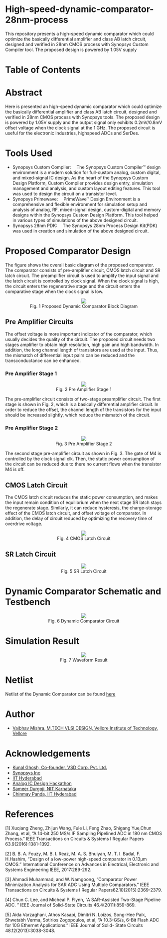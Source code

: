 # High-speed-dynamic-comparator-28nm-process
This repository presents a high-speed dynamic comparator which could optimize the basically differential amplifier and class AB latch circuit, designed and verified in 28nm CMOS process with Synopsys Custom Compiler tool. The proposed design is powered by 1.05V supply
# Table of Contents

# Abstract

Here is presented an  high-speed dynamic comparator which could optimize the basically differential amplifier and class AB latch circuit, designed and verified in  28nm CMOS process with Synopsys tools. The proposed design is powered by 1.05V supply and the output signal only exhibits 0.2mV/0.8mV offset voltage when the clock signal at the 1 GHz. The proposed circuit is useful for the electronic industries, highspeed ADCs and SerDes.

# Tools Used

- Synopsys Custom Compiler:  The Synopsys Custom Compiler™ design environment is a modern solution for full-custom analog, custom digital, and mixed-signal IC design. As the heart of the Synopsys Custom Design Platform, Custom Compiler provides design entry, simulation management and analysis, and custom layout editing features. This tool was used to design the circuit on a transistor level.
- Synopsys Primewave:  PrimeWave™ Design Environment is a comprehensive and flexible environment for simulation setup and analysis of analog, RF, mixed-signal design, custom-digital and memory designs within the Synopsys Custom Design Platform. This tool helped in various types of simulations of the above designed circuit.
- Synopsys 28nm PDK:  The Synopsys 28nm Process Design Kit(PDK) was used in creation and simulation of the above designed circuit.

# Proposed Comparator Design

The figure shows the overall basic diagram of the proposed comparator. The comparator consists of pre-amplifier circuit, CMOS latch circuit and SR latch circuit. The preamplifier circuit is used to amplify the input signal and the latch circuit is controlled by clock signal. When the clock signal is high, the circuit enters the regenerative stage and the circuit enters the comparative stage when the clock signal is low.

<p align="center">
  <img src="/Images/proposed_Design.png"> <br>
Fig. 1 Proposed Dynamic Comparator Block Diagram
</p>


## Pre Amplifier Circuits


The offset voltage is more important indicator of the comparator, which usually decides the quality of the circuit. The proposed circuit needs two stages amplifier to obtain high resolution, high gain and high bandwidth. In addition, the long channel length of transistors are used at the input. Thus, the mismatch of differential input pairs can be reduced and the transconductance can be enhanced.

### Pre Amplifier Stage 1

<p align="center">
  <img src="/Images/Fast_comparator_pre_amplifierS1_schematic.png"> <br>
 Fig. 2 Pre Amplifier Stage 1
</p>

The pre-amplifier circuit consists of two-stage preamplifier circuit. The first stage is shown in Fig. 2, which is a basically differential amplifier circuit. In order to reduce the offset, the channel length of the transistors for the input should be increased slightly, which reduce the mismatch of the circuit.

### Pre Amplifier Stage 2

<p align="center">
  <img src="/Images/Fast_comparator_pre_amplifierS2_schematic.png"> <br>
 Fig. 3 Pre Amplifier Stage 2
</p>

The second stage pre-amplifier circuit as shown in Fig. 3. The gate of M4 is controlled by the clock signal clk. Then, the static power consumption of the circuit can be reduced due to there no current flows when the transistor M4 is off.

## CMOS Latch Circuit

The CMOS latch circuit reduces the static power consumption, and makes the input remain condition of equilibrium when the next stage SR latch stays the regenerate stage. Similarly, it can reduce hysteresis, the charge-storage effect of the CMOS latch circuit, and offset voltage of comparator. In addition, the delay of circuit reduced by optimizing the recovery time of overdrive voltage.

<p align="center">
  <img src="/Images/Fast_comparator_cmoslatch_schematic.png"> <br>
 Fig. 4 CMOS Latch Circuit
</p>

## SR Latch Circuit

<p align="center">
  <img src="/Images/Fast_comparator_sr_latch_schematic.png"> <br>
 Fig. 5 SR Latch Circuit
</p>

# Dynamic Comparator Schematic and Testbench

<p align="center">
  <img src="/Images/Fast_comparator_Dynamic_Comparator_schematic.png"> <br>
 Fig. 6 Dynamic Comparator Circuit
</p>


# Simulation Result

<p align="center">
  <img src="/Simulation/TranAnalysisComparator.png"> <br>
 Fig. 7 Waveform Result
</p>

# Netlist

Netlist of the Dynamic Comparator can be found [here](/Netlist/netlist_DynamicComparator)

# Author

- [Vaibhav Mishra, M.TECH VLSI DESIGN, Vellore Institute of Technology, Vellore ](https://www.linkedin.com/in/vaibhav-mishra-33487612a)

# Acknowledgements

- [Kunal Ghosh, Co-founder, VSD Corp. Pvt. Ltd.](https://www.linkedin.com/in/kunal-ghosh-vlsisystemdesign-com-28084836/)
- [Synopsys Inc](https://www.synopsys.com/)
- [IIT Hyderabad](https://iith.ac.in/)
- [Analog IC Design Hackathon](https://www.iith.ac.in/events/2022/02/15/Cloud-Based-Analog-IC-Design-Hackathon/)
- [Sameer Durgoji, NIT Karnataka](https://www.linkedin.com/in/sameer-s-durgoji-340b26180/)
- [Chinmay Panda, IIT Hyderabad](https://www.iith.ac.in/events/2022/02/15/Cloud-Based-Analog-IC-Design-Hackathon/)

# References

[1] Xuqiang Zheng, Zhijun Wang, Fule Li, Feng Zhao, Shigang Yue,Chun Zhang, et al, “A 14-bit 250 MS/s IF Sampling Pipelined ADC in 180 nm CMOS Process.” IEEE Transactions on Circuits & Systems I Regular Papers 63.9(2016):1381-1392.

[2] B. B. A. Fouzy, M. B. I. Reaz, M. A. S. Bhuiyan, M. T. I. Badal, F. H.Hashim, “Design of a low-power high-speed comparator in 0.13μm CMOS.” International Conference on Advances in Electrical, Electronic and Systems Engineering IEEE, 2017:289-292. 

[3] Ahmadi Muhammad, and W. Namgoong, “Comparator Power Minimization Analysis for SAR ADC Using Multiple Comparators.”  IEEE Transactions on Circuits & Systems I Regular Papers62.10(2015):2369-2379. 

[4] Chun C. Lee, and Micheal P. Flynn, “A SAR-Assisted Two-Stage Pipeline ADC. ” IEEE Journal of Solid-State Circuits 46.4(2011):859-869.  

[5] Aida Varzaghani, Athos Kasapi, Dimitri N. Loizos, Song-Hee Paik, Shwetabh Verma, Sotirios Zogopoulos, et al, “A 10.3-GS/s, 6-Bit Flash ADC for 10G Ethernet Applications.” IEEE Journal of Solid- State Circuits 48.12(2013):3038-3048.

